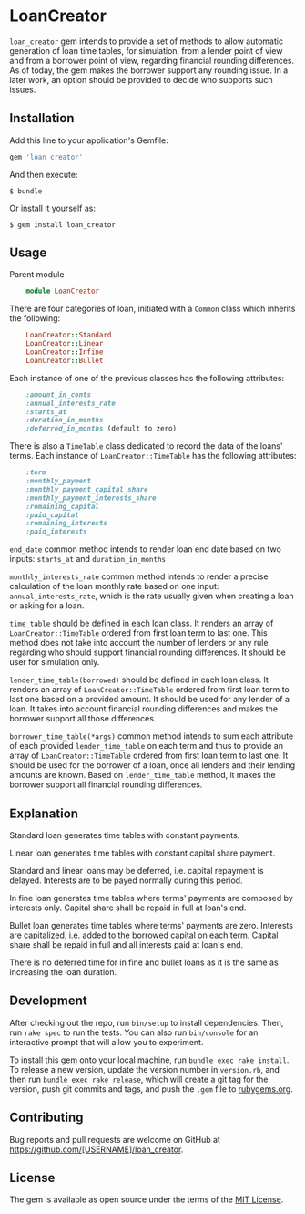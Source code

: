 # LoanCreator

`loan_creator` gem intends to provide a set of methods to allow automatic
generation of loan time tables, for simulation, from a lender point of view
and from a borrower point of view, regarding financial rounding differences.
As of today, the gem makes the borrower support any rounding issue. In a
later work, an option should be provided to decide who supports such issues.

## Installation

Add this line to your application's Gemfile:

```ruby
gem 'loan_creator'
```

And then execute:

    $ bundle

Or install it yourself as:

    $ gem install loan_creator

## Usage

Parent module
```ruby
    module LoanCreator
```

There are four categories of loan, initiated with a `Common` class which inherits the following:
```ruby
    LoanCreator::Standard
    LoanCreator::Linear
    LoanCreator::Infine
    LoanCreator::Bullet
```
Each instance of one of the previous classes has the following attributes:
```ruby
    :amount_in_cents
    :annual_interests_rate
    :starts_at
    :duration_in_months
    :deferred_in_months (default to zero)
```

There is also a `TimeTable` class dedicated to record the data of the loans' terms.
Each instance of `LoanCreator::TimeTable` has the following attributes:
```ruby
    :term
    :monthly_payment
    :monthly_payment_capital_share
    :monthly_payment_interests_share
    :remaining_capital
    :paid_capital
    :remaining_interests
    :paid_interests
```

`end_date` common method intends to render loan end date based on two inputs:
`starts_at` and `duration_in_months`

`monthly_interests_rate` common method intends to render a precise calculation
of the loan monthly rate based on one input: `annual_interests_rate`, which is
the rate usually given when creating a loan or asking for a loan.

`time_table` should be defined in each loan class. It renders an array of
`LoanCreator::TimeTable` ordered from first loan term to last one. This method
does not take into account the number of lenders or any rule regarding who
should support financial rounding differences. It should be user for simulation
only.

`lender_time_table(borrowed)` should be defined in each loan class. It renders
an array of `LoanCreator::TimeTable` ordered from first loan term to last one
based on a provided amount. It should be used for any lender of a loan.
It takes into account financial rounding differences and makes the borrower
support all those differences.

`borrower_time_table(*args)` common method intends to sum each attribute of
each provided `lender_time_table` on each term and thus to provide an array of
`LoanCreator::TimeTable` ordered from first loan term to last one. It should
be used for the borrower of a loan, once all lenders and their lending amounts
are known. Based on `lender_time_table` method, it makes the borrower support
all financial rounding differences.

## Explanation

Standard loan generates time tables with constant payments.

Linear loan generates time tables with constant capital share payment.

Standard and linear loans may be deferred, i.e. capital repayment is delayed. Interests are to be payed normally during this period.

In fine loan generates time tables where terms' payments are composed by interests only.
Capital share shall be repaid in full at loan's end.

Bullet loan generates time tables where terms' payments are zero.
Interests are capitalized, i.e. added to the borrowed capital on each term.
Capital share shall be repaid in full and all interests paid at loan's end.

There is no deferred time for in fine and bullet loans as it is the same as increasing the loan duration.

## Development

After checking out the repo, run `bin/setup` to install dependencies. Then, run `rake spec` to run the tests. You can also run `bin/console` for an interactive prompt that will allow you to experiment.

To install this gem onto your local machine, run `bundle exec rake install`. To release a new version, update the version number in `version.rb`, and then run `bundle exec rake release`, which will create a git tag for the version, push git commits and tags, and push the `.gem` file to [rubygems.org](https://rubygems.org).

## Contributing

Bug reports and pull requests are welcome on GitHub at https://github.com/[USERNAME]/loan_creator.


## License

The gem is available as open source under the terms of the [MIT License](http://opensource.org/licenses/MIT).
